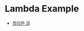 # Lambda Example

- <a href="https://github.com/sang-w0o/Study/blob/master/AWS/Backend/Lambda%20%EA%B5%AC%EC%B6%95%ED%95%98%EA%B8%B0.md">정리한 글</a>
